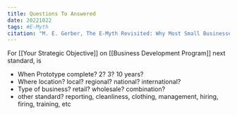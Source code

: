 ```yaml
---
title: Questions To Answered
date: 20221022
tags: #E-Myth
citation: "M. E. Gerber, The E-Myth Revisited: Why Most Small Businesses Don’t Work and What to Do About It. Harper Collins, 2009."
---
```

For [[Your Strategic Objective]] on [[Business Development Program]] next standard, is
- When Prototype complete? 2? 3? 10 years?
- Where location? local? regional? national? international?
- Type of business? retail? wholesale? combination?
- other standard? reporting, cleanliness, clothing, management, hiring, firing, training, etc